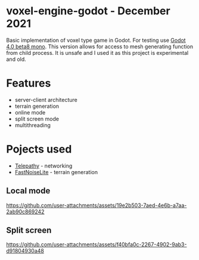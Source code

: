 # voxel-engine-godot - December 2021
Basic implementation of voxel type game in Godot.
For testing use [Godot 4.0 beta8 mono](https://godotengine.org/download/archive/4.0-beta8). This version allows for access to mesh generating function from child process. It is unsafe and I used it as this project is experimental and old. 
# Features
- server-client architecture
- terrain generation
- online mode
- split screen mode
- multithreading
# Pojects used
- [Telepathy](https://github.com/MirrorNetworking/Telepathy) - networking
- [FastNoiseLite](https://github.com/Auburn/FastNoiseLite) - terrain generation
## Local mode
https://github.com/user-attachments/assets/19e2b503-7aed-4e6b-a7aa-2ab90c869242
## Split screen
https://github.com/user-attachments/assets/f40bfa0c-2267-4902-9ab3-d91804930a48
